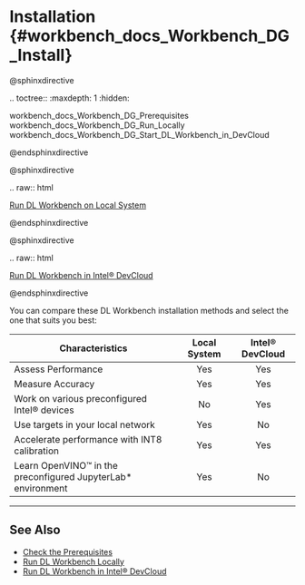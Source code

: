 # Installation {#workbench_docs_Workbench_DG_Install}

@sphinxdirective

.. toctree::
   :maxdepth: 1
   :hidden:
   
   workbench_docs_Workbench_DG_Prerequisites
   workbench_docs_Workbench_DG_Run_Locally
   workbench_docs_Workbench_DG_Start_DL_Workbench_in_DevCloud

@endsphinxdirective

@sphinxdirective

.. raw:: html

   <a href="workbench_docs_Workbench_DG_Run_Locally.html" class="button bttn-prm button-size-m" id="install-workbench">Run DL Workbench on Local System</a>

@endsphinxdirective

@sphinxdirective

.. raw:: html

   <a href="workbench_docs_Workbench_DG_Start_DL_Workbench_in_DevCloud.html" class="button bttn-prm button-size-m" id="install-workbench">Run DL Workbench in Intel® DevCloud</a>

@endsphinxdirective


You can compare these DL Workbench installation methods and select the one that suits you best:

Characteristics| Local System | Intel® DevCloud
--|:--:|:--:
Assess Performance | Yes | Yes |
Measure Accuracy | Yes |  Yes |
Work on various preconfigured Intel® devices | No | Yes |
Use targets in your local network | Yes | No |
Accelerate performance with INT8 calibration | Yes | Yes |
Learn OpenVINO™ in the preconfigured JupyterLab\* environment | Yes |  No |


---
## See Also

* [Check the Prerequisites](Prerequisites.md)
* [Run DL Workbench Locally](Run_Workbench_Locally.md)
* [Run DL Workbench in Intel® DevCloud](Start_DL_Workbench_in_DevCloud.md)

